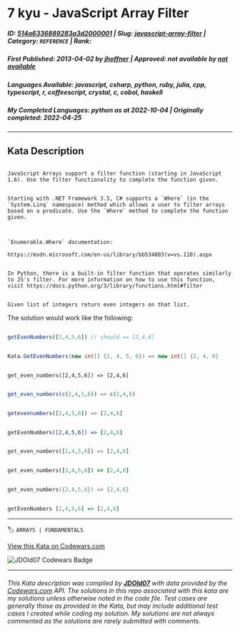 # 7 kyu - JavaScript Array Filter

##### **ID**: [514a6336889283a3d2000001](https://www.codewars.com/kata/514a6336889283a3d2000001) | **Slug**: [javascript-array-filter](https://www.codewars.com/kata/514a6336889283a3d2000001) | **Category**: `REFERENCE` | **Rank**: <span style="color:white">7 kyu</span>

##### **First Published**: 2013-04-02 ***by*** [jhoffner](https://www.codewars.com/users/jhoffner) | **Approved**: *not available* ***by*** [*not available*](*https://www.codewars.com*)

##### **Languages Available**: javascript, csharp, python, ruby, julia, cpp, typescript, r, coffeescript, crystal, c, cobol, haskell

##### **My Completed Languages**: python ***as at*** 2022-10-04 | **Originally completed**: 2022-04-25

---

## Kata Description


```if:javascript

JavaScript Arrays support a filter function (starting in JavaScript 1.6). Use the filter functionality to complete the function given. 

```

```if:csharp

Starting with .NET Framework 3.5, C# supports a `Where` (in the `System.Linq` namespace) method which allows a user to filter arrays based on a predicate. Use the `Where` method to complete the function given.



`Enumerable.Where` documentation:

https://msdn.microsoft.com/en-us/library/bb534803(v=vs.110).aspx

```



```if:python

In Python, there is a built-in filter function that operates similarly to JS's filter. For more information on how to use this function, visit https://docs.python.org/3/library/functions.html#filter

```



```if:haskell

Given list of integers return even integers on that list.

```

The solution would work like the following:

```javascript

getEvenNumbers([2,4,5,6]) // should == [2,4,6]

```



```csharp

Kata.GetEvenNumbers(new int[] {2, 4, 5, 6}) => new int[] {2, 4, 6}

```



```crystal

get_even_numbers([2,4,5,6]) => [2,4,6]

```



```r

get_even_numbers(c(2,4,5,6)) => c(2,4,6)

```



```julia

getevennumbers([2,4,5,6]) => [2,4,6]

```



```coffeescript

getEvenNumbers([2,4,5,6]) => [2,4,6]

```



```python

get_even_numbers([2,4,5,6]) => [2,4,6]

```



```ruby

get_even_numbers([2,4,5,6]) => [2,4,6]

```



```cpp

get_even_numbers({2,4,5,6}) => {2,4,6}

```



```haskell

getEvenNumbers [2,4,5,6] => [2,4,6]

```

---


🏷 `ARRAYS | FUNDAMENTALS`


[View this Kata on Codewars.com](https://www.codewars.com/kata/514a6336889283a3d2000001)

![](https://www.codewars.com/users/jdold07/badges/large "JDOld07 Codewars Badge")

---

###### *This Kata description was compiled by [**JDOld07**](https://tpstech.dev) with data provided by the [Codewars.com](https://www.codewars.com) API.  The solutions in this repo associated with this kata are my solutions unless otherwise noted in the code file.  Test cases are generally those as provided in the Kata, but may include additional test cases I created while coding my solution.  My solutions are not always commented as the solutions are rarely submitted with comments.*
